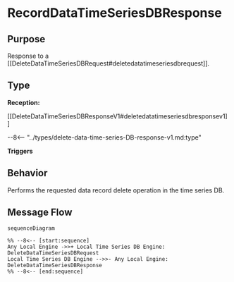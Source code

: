<div class="message" markdown>

# RecordDataTimeSeriesDBResponse

## Purpose

<!-- --8<-- [start:purpose] -->
Response to a [[DeleteDataTimeSeriesDBRequest#deletedatatimeseriesdbrequest]].
<!-- --8<-- [end:purpose] -->

## Type

<!-- --8<-- [start:type] -->
**Reception:**

[[DeleteDataTimeSeriesDBResponseV1#deletedatatimeseriesdbresponsev1]]

--8<-- "../types/delete-data-time-series-DB-response-v1.md:type"

**Triggers**

<!-- --8<-- [end:type] -->

## Behavior

<!-- --8<-- [start:behavior] -->
Performs the requested data record delete operation in the time series DB.
<!-- --8<-- [end:behavior] -->

## Message Flow

<!-- --8<-- [start:messages] -->
```mermaid
sequenceDiagram

%% --8<-- [start:sequence]
Any Local Engine ->>+ Local Time Series DB Engine: DeleteDataTimeSeriesDBRequest
Local Time Series DB Engine -->>- Any Local Engine: DeleteDataTimeSeriesDBResponse
%% --8<-- [end:sequence]
```

<!-- --8<-- [end:messages] -->

</div>
